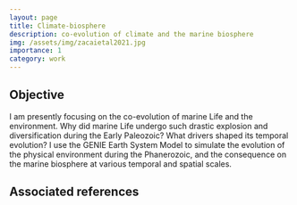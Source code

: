 ```yaml
---
layout: page
title: Climate-biosphere
description: co-evolution of climate and the marine biosphere
img: /assets/img/zacaietal2021.jpg
importance: 1
category: work
---
```


<h2>Objective</h2>

I am presently focusing on the co-evolution of marine Life and the environment. Why did marine Life undergo such drastic explosion and diversification during the Early Paleozoic? What drivers shaped its temporal evolution? I use the GENIE Earth System Model to simulate the evolution of the physical environment during the Phanerozoic, and the consequence on the marine biosphere at various temporal and spatial scales.

<h2>Associated references</h2>
